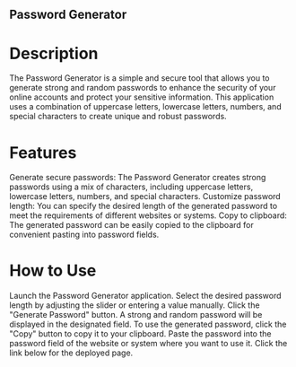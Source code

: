 ## Password Generator ##
# Description #
The Password Generator is a simple and secure tool that allows you to generate strong and random passwords to enhance the security of your online accounts and protect your sensitive information. This application uses a combination of uppercase letters, lowercase letters, numbers, and special characters to create unique and robust passwords.

# Features #
Generate secure passwords: The Password Generator creates strong passwords using a mix of characters, including uppercase letters, lowercase letters, numbers, and special characters.
Customize password length: You can specify the desired length of the generated password to meet the requirements of different websites or systems.
Copy to clipboard: The generated password can be easily copied to the clipboard for convenient pasting into password fields.
# How to Use #
Launch the Password Generator application.
Select the desired password length by adjusting the slider or entering a value manually.
Click the "Generate Password" button.
A strong and random password will be displayed in the designated field.
To use the generated password, click the "Copy" button to copy it to your clipboard.
Paste the password into the password field of the website or system where you want to use it. 
Click the link below for the deployed page. 
